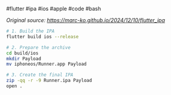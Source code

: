 #flutter #ipa #ios #apple #code #bash 

_Original source: <https://marc-ko.github.io/2024/12/10/flutter_ipa>_

```bash
# 1. Build the IPA
flutter build ios --release

# 2. Prepare the archive
cd build/ios
mkdir Payload
mv iphoneos/Runner.app Payload

# 3. Create the final IPA
zip -qq -r -9 Runner.ipa Payload
open .
```